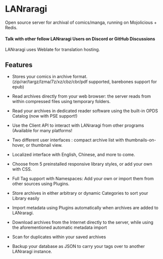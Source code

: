 # LANraragi

Open source server for archival of comics/manga, running on Mojolicious + Redis.

#### Talk with other fellow LANraragi Users on Discord or GitHub Discussions

LANraragi uses Weblate for translation hosting.

## Features  

* Stores your comics in archive format. (zip/rar/targz/lzma/7z/xz/cbz/cbr/pdf supported, barebones support for epub)  

* Read archives directly from your web browser: the server reads from within compressed files using temporary folders.

* Read your archives in dedicated reader software using the built-in OPDS Catalog (now with PSE support!)

* Use the Client API to interact with LANraragi from other programs (Available for many platforms!

* Two different user interfaces : compact archive list with thumbnails-on-hover, or thumbnail view.

* Localized interface with English, Chinese, and more to come.  

* Choose from 5 preinstalled responsive library styles, or add your own with CSS.  

* Full Tag support with Namespaces: Add your own or import them from other sources using Plugins.  

* Store archives in either arbitrary or dynamic Categories to sort your Library easily

* Import metadata using Plugins automatically when archives are added to LANraragi.

* Download archives from the Internet directly to the server, while using the aforementioned automatic metadata import

* Scan for duplicates within your saved archives 

* Backup your database as JSON to carry your tags over to another LANraragi instance.
